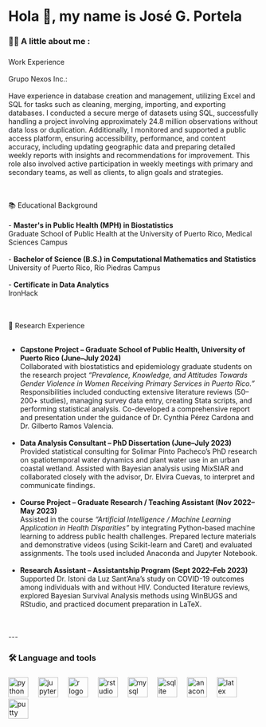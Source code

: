 <h1 align="left">Hola 👋,  my name is José G. Portela</h1>

###

<h3 align="left">👩‍💻  A little about me :</h3>

###

<p align="left"> Work Experience <br><br> Grupo Nexos Inc.: <br><br> Have experience in database creation and management, utilizing Excel and SQL for tasks such as cleaning, merging, importing, and exporting databases. I conducted a secure merge of datasets using SQL, successfully handling a project involving approximately 24.8 million observations without data loss or duplication. Additionally, I monitored and supported a public access platform, ensuring accessibility, performance, and content accuracy, including updating geographic data and preparing detailed weekly reports with insights and recommendations for improvement. This role also involved active participation in weekly meetings with primary and secondary teams, as well as clients, to align goals and strategies.
 
 <br><br>📚 Educational Background <br><br> - **Master's in Public Health (MPH) in  Biostatistics**<br> Graduate School of Public Health at the University of Puerto Rico, Medical Sciences Campus <br><br> - **Bachelor of Science (B.S.) in Computational Mathematics and Statistics** <br> University of Puerto Rico, Río Piedras Campus<br><br> - **Certificate in Data Analytics** <br> IronHack 
 
 <br><br> 🔬 Research Experience <br><br>

- **Capstone Project – Graduate School of Public Health, University of Puerto Rico (June–July 2024)**  
Collaborated with biostatistics and epidemiology graduate students on the research project *“Prevalence, Knowledge, and Attitudes Towards Gender Violence in Women Receiving Primary Services in Puerto Rico.”* Responsibilities included conducting extensive literature reviews (50–200+ studies), managing survey data entry, creating Stata scripts, and performing statistical analysis. Co-developed a comprehensive report and presentation under the guidance of Dr. Cynthia Pérez Cardona and Dr. Gilberto Ramos Valencia.
<br><br>
- **Data Analysis Consultant – PhD Dissertation (June–July 2023)**  
Provided statistical consulting for Solimar Pinto Pacheco’s PhD research on spatiotemporal water dynamics and plant water use in an urban coastal wetland. Assisted with Bayesian analysis using MixSIAR and collaborated closely with the advisor, Dr. Elvira Cuevas, to interpret and communicate findings.
<br><br>
- **Course Project – Graduate Research / Teaching Assistant (Nov 2022–May 2023)**  
Assisted in the course *“Artificial Intelligence / Machine Learning Application in Health Disparities”* by integrating Python-based machine learning to address public health challenges. Prepared lecture materials and demonstrative videos (using Scikit-learn and Caret) and evaluated assignments. The tools used included Anaconda and Jupyter Notebook.
<br><br>
- **Research Assistant – Assistantship Program (Sept 2022–Feb 2023)**  
Supported Dr. Istoni da Luz Sant’Ana’s study on COVID-19 outcomes among individuals with and without HIV. Conducted literature reviews, explored Bayesian Survival Analysis methods using WinBUGS and RStudio, and practiced document preparation in LaTeX.

 <br><br>---</p>

###

<h3 align="left">🛠 Language and tools</h3>

###

<div align="left">
  <img src="https://cdn.jsdelivr.net/gh/devicons/devicon/icons/python/python-original.svg" height="40" alt="python logo"  />
  <img width="12" />
  <img src="https://cdn.jsdelivr.net/gh/devicons/devicon/icons/jupyter/jupyter-original.svg" height="40" alt="jupyter logo"  />
  <img width="12" />
  <img src="https://cdn.jsdelivr.net/gh/devicons/devicon/icons/r/r-original.svg" height="40" alt="r logo"  />
  <img width="12" />
  <img src="https://cdn.jsdelivr.net/gh/devicons/devicon/icons/rstudio/rstudio-original.svg" height="40" alt="rstudio logo"  />
  <img width="12" />
  <img src="https://cdn.jsdelivr.net/gh/devicons/devicon/icons/mysql/mysql-original.svg" height="40" alt="mysql logo"  />
  <img width="12" />
  <img src="https://cdn.jsdelivr.net/gh/devicons/devicon/icons/sqlite/sqlite-original.svg" height="40" alt="sqlite logo"  />
  <img width="12" />
  <img src="https://cdn.jsdelivr.net/gh/devicons/devicon/icons/anaconda/anaconda-original.svg" height="40" alt="anaconda logo"  />
  <img width="12" />
  <img src="https://cdn.jsdelivr.net/gh/devicons/devicon/icons/latex/latex-original.svg" height="40" alt="latex logo"  />
  <img width="12" />
  <img src="https://cdn.jsdelivr.net/gh/devicons/devicon/icons/putty/putty-original.svg" height="40" alt="putty logo"  />
</div>

###


<!--
**portela824/portela824** is a ✨ _special_ ✨ repository because its `README.md` (this file) appears on your GitHub profile.

Here are some ideas to get you started:

- 🔭 I’m currently working on ...
- 🌱 I’m currently learning ...
- 👯 I’m looking to collaborate on ...
- 🤔 I’m looking for help with ...
- 💬 Ask me about ...
- 📫 How to reach me: ...
- 😄 Pronouns: ...
- ⚡ Fun fact: ...
-->

